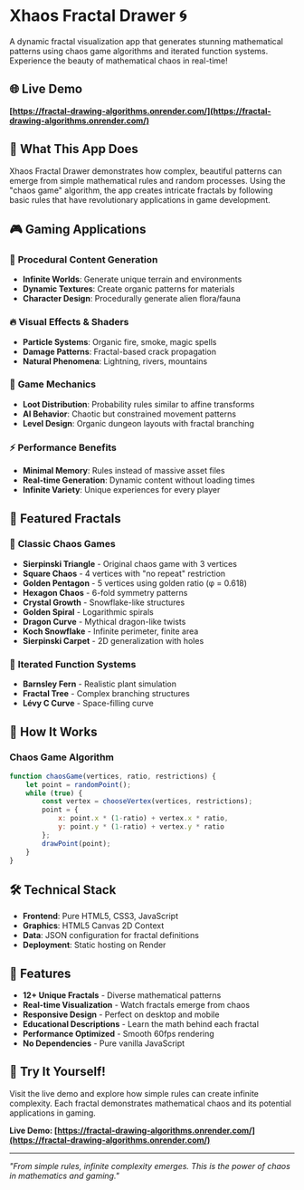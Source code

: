 # Xhaos Fractal Drawer 🌀

A dynamic fractal visualization app that generates stunning mathematical patterns using chaos game algorithms and iterated function systems. Experience the beauty of mathematical chaos in real-time!

## 🌐 Live Demo
**[https://fractal-drawing-algorithms.onrender.com/](https://fractal-drawing-algorithms.onrender.com/)**

## 🎯 What This App Does

Xhaos Fractal Drawer demonstrates how complex, beautiful patterns can emerge from simple mathematical rules and random processes. Using the "chaos game" algorithm, the app creates intricate fractals by following basic rules that have revolutionary applications in game development.

## 🎮 Gaming Applications

### 🏰 **Procedural Content Generation**
- **Infinite Worlds**: Generate unique terrain and environments
- **Dynamic Textures**: Create organic patterns for materials
- **Character Design**: Procedurally generate alien flora/fauna

### 🔥 **Visual Effects & Shaders**
- **Particle Systems**: Organic fire, smoke, magic spells
- **Damage Patterns**: Fractal-based crack propagation
- **Natural Phenomena**: Lightning, rivers, mountains

### 🎲 **Game Mechanics**
- **Loot Distribution**: Probability rules similar to affine transforms
- **AI Behavior**: Chaotic but constrained movement patterns
- **Level Design**: Organic dungeon layouts with fractal branching

### ⚡ **Performance Benefits**
- **Minimal Memory**: Rules instead of massive asset files
- **Real-time Generation**: Dynamic content without loading times
- **Infinite Variety**: Unique experiences for every player

## 🌟 Featured Fractals

### 🔺 **Classic Chaos Games**
- **Sierpinski Triangle** - Original chaos game with 3 vertices
- **Square Chaos** - 4 vertices with "no repeat" restriction  
- **Golden Pentagon** - 5 vertices using golden ratio (φ = 0.618)
- **Hexagon Chaos** - 6-fold symmetry patterns
- **Crystal Growth** - Snowflake-like structures
- **Golden Spiral** - Logarithmic spirals
- **Dragon Curve** - Mythical dragon-like twists
- **Koch Snowflake** - Infinite perimeter, finite area
- **Sierpinski Carpet** - 2D generalization with holes

### 🌿 **Iterated Function Systems**
- **Barnsley Fern** - Realistic plant simulation
- **Fractal Tree** - Complex branching structures
- **Lévy C Curve** - Space-filling curve

## 🚀 How It Works

### Chaos Game Algorithm
```javascript
function chaosGame(vertices, ratio, restrictions) {
    let point = randomPoint();
    while (true) {
        const vertex = chooseVertex(vertices, restrictions);
        point = {
            x: point.x * (1-ratio) + vertex.x * ratio,
            y: point.y * (1-ratio) + vertex.y * ratio
        };
        drawPoint(point);
    }
}
```

## 🛠️ Technical Stack

- **Frontend**: Pure HTML5, CSS3, JavaScript
- **Graphics**: HTML5 Canvas 2D Context  
- **Data**: JSON configuration for fractal definitions
- **Deployment**: Static hosting on Render

## 📱 Features

- **12+ Unique Fractals** - Diverse mathematical patterns
- **Real-time Visualization** - Watch fractals emerge from chaos
- **Responsive Design** - Perfect on desktop and mobile
- **Educational Descriptions** - Learn the math behind each fractal
- **Performance Optimized** - Smooth 60fps rendering
- **No Dependencies** - Pure vanilla JavaScript

## 🎲 Try It Yourself!

Visit the live demo and explore how simple rules can create infinite complexity. Each fractal demonstrates mathematical chaos and its potential applications in gaming.

**Live Demo: [https://fractal-drawing-algorithms.onrender.com/](https://fractal-drawing-algorithms.onrender.com/)**

---

*"From simple rules, infinite complexity emerges. This is the power of chaos in mathematics and gaming."*
